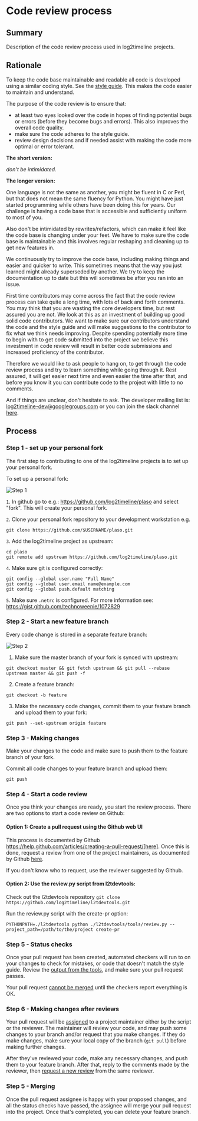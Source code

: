 # Code review process

## Summary
Description of the code review process used in log2timeline projects.

## Rationale

To keep the code base maintainable and readable all code is developed using a similar coding style. See the [style guide](https://github.com/log2timeline/plaso/wiki/Style-guide). This makes the code easier to maintain and understand.

The purpose of the code review is to ensure that:

 * at least two eyes looked over the code in hopes of finding potential bugs or errors (before they become bugs and errors). This also improves the overall code quality.
 * make sure the code adheres to the style guide.
 * review design decisions and if needed assist with making the code more optimal or error tolerant.

**The short version:**

*don't be intimidated.*

**The longer version:**

One language is not the same as another, you might be fluent in C or Perl, but that does not mean the same fluency for Python. You might have just started programming while others have been doing this for years. Our challenge is having a code base that is accessible and sufficiently uniform to most of you.

Also don't be intimidated by rewrites/refactors, which can make it feel like the code base is changing under your feet. We have to make sure the code base is maintainable and this involves regular reshaping and cleaning up to get new features in.

We continuously try to improve the code base, including making things and easier and quicker to write. This sometimes means that the way you just learned might already superseded by another. We try to keep the documentation up to date but this will sometimes be after you ran into an issue.

First time contributors may come across the fact that the code review process can take quite a long time, with lots of back and forth comments. You may think that you are wasting the core developers time, but rest assured you are not. We look at this as an investment of building up good solid code contributors. We want to make sure our contributors understand the code and the style guide and will make suggestions to the contributor to fix what we think needs improving. Despite spending potentially more time to begin with to get code submitted into the project we believe this investment in code review will result in better code submissions and increased proficiency of the contributor.

Therefore we would like to ask people to hang on, to get through the code review process and try to learn something while going through it. Rest assured, it will get easier next time and even easier the time after that, and before you know it you can contribute code to the project with little to no comments.

And if things are unclear, don't hesitate to ask. The developer mailing list is: log2timeline-dev@googlegroups.com or you can join the slack channel [here](https://t.co/mO1re10Bfs). 

## Process

### Step 1 - set up your personal fork
The first step to contributing to one of the log2timeline projects is to set up your personal fork.

To set up a personal fork:

![Step 1](https://raw.githubusercontent.com/log2timeline/l2tdocs/master/images/Code%20review%20-%20step%201.png)

`1`. In github go to e.g.: https://github.com/log2timeline/plaso and select
"fork". This will create your personal fork.

`2`. Clone your personal fork repository to your development workstation e.g.
```
git clone https://github.com/$USERNAME/plaso.git
```

`3`. Add the log2timeline project as upstream:
```
cd plaso
git remote add upstream https://github.com/log2timeline/plaso.git
```

`4`. Make sure git is configured correctly:
```
git config --global user.name "Full Name"
git config --global user.email name@example.com
git config --global push.default matching
```

`5`. Make sure `.netrc` is configured. For more information see:
https://gist.github.com/technoweenie/1072829

### Step 2 - Start a new feature branch
Every code change is stored in a separate feature branch:

![Step 2](https://raw.githubusercontent.com/log2timeline/l2tdocs/master/images/Code%20review%20-%20step%202.png)

1. Make sure the master branch of your fork is synced with upstream:
```
git checkout master && git fetch upstream && git pull --rebase upstream master && git push -f
```

2. Create a feature branch:
```
git checkout -b feature
```

3. Make the necessary code changes, commit them to your feature branch and upload them to your fork:
```
git push --set-upstream origin feature
```

### Step 3 - Making changes
Make your changes to the code and make sure to push them to the feature branch
of your fork.

Commit all code changes to your feature branch and upload them:
```
git push
```

### Step 4 - Start a code review
Once you think your changes are ready, you start the review process. There are two options to start a code review on Github:

#### Option 1: Create a pull request using the Github web UI
This process is documented by Github https://help.github.com/articles/creating-a-pull-request/[here].
Once this is done, request a review from one of the project maintainers, as documented by
Github [here](https://help.github.com/articles/requesting-a-pull-request-review/).

If you don't know who to request, use the reviewer suggested by Github.

#### Option 2: Use the review.py script from l2tdevtools:
Check out the l2tdevtools repository
`git clone https://github.com/log2timeline/l2tdevtools.git`

Run the review.py script with the create-pr option:
```
PYTHONPATH=./l2tdevtools python ./l2tdevtools/tools/review.py --project_path=/path/to/the/project create-pr
```

### Step 5 - Status checks
Once your pull request has been created, automated checkers will run to on your changes to check for mistakes, or code that doesn't match the style guide. Review the [output from the tools](https://help.github.com/articles/about-status-checks/), and make sure your pull request passes.

Your pull request [cannot be merged](https://help.github.com/articles/about-required-status-checks/) until the checkers report everything is OK.

### Step 6 - Making changes after reviews
Your pull request will be [assigned](https://help.github.com/articles/assigning-issues-and-pull-requests-to-other-github-users/)
to a project maintainer either by the script or the reviewer. The maintainer will review your code, and may push some
changes to your branch and/or request that you make changes. If they do make changes, make sure your local copy of the
branch (`git pull`) before making further changes.

After they've reviewed your code, make any necessary changes, and push them to your feature branch. After that, reply to the comments made by the
reviewer, then [request a new review](https://help.github.com/articles/requesting-a-pull-request-review/) from the same reviewer.

### Step 5 - Merging
Once the pull request assignee is happy with your proposed changes, and all the status checks have passed, the assignee will
merge your pull request into the project. Once that's completed, you can delete your feature branch.
